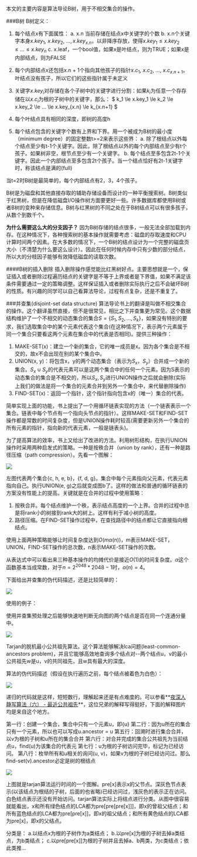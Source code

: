 本文的主要内容是算法导论B树，用于不相交集合的操作。

###B树
B树定义：

1. 每个结点x有下面属性：
a. x.n 当前存储在结点x中关键字的个数
b. x.n个关键字本身$x.key_1,\ x.key_2,\ ..., x.key_{x.n}$，以非降序存放，使得$x.key_1 \le x.key_2 \le ... \le x.key_n$
c. x.leaf，一个bool值，如果x是叶结点，则为TRUE；如果x是内部结点，则为FALSE

2. 每个内部结点x还包括x.n + 1个指向其他孩子的指针$x.c_1,\ x.c_2, \ ...,\ x.c_{x.n+1}$。叶结点没有孩子，所以它们的这些指针属于未定义
3. 关键字$x.key_i$对存储在各个子树中的关键字进行分割：如果$k_i$为任意一个存存储在以$x.c_i$为根的子树中的关键字，那么：
$
k_1 \le x.key_1 \le k_2 \le x.key_2 \le ... \le x.key_{x.n} \le k_{x.n+1}
$
4. 每个叶结点具有相同的深度，即树的高度h
5. 每个结点包含的关键字个数有上界和下界。用一个被成为B树的最小度（minimum degree）的固定整数t>=2来表示这些界：
a. 除了根结点以外每个结点至少有t-1个关键字。因此，除了根结点以外的每个内部结点至少有t个孩子。如果树非空，根节点至少有一个关键字。
b. 每个结点至多包含2t-1个关键字。因此一个内部结点至多包含2t个孩子。当一个结点恰好有2t-1关键字时，称该结点是满的(full)

当t=2时B树是最简单的，每个内部结点有2，3，4个孩子。

B树是为磁盘和其他直接存取的辅助存储设备而设计的一种平衡搜索树。B树类似于红黑树，但是在降低磁盘I/O操作树方面要更好一些。许多数据库都使用B树或者B树的变种来存储信息。B树与红黑树的不同之处在于B树结点可以有很多孩子，从数个到数千个。

**为什么需要这么大的分支因子？**
因为B树存储的结点很多，一般无法全部加载到内存。在这种情况下，各种搜索树的基本操作就需要考虑：磁盘的存取速度和CPU计算时间两个因素。在大多数的情况下，一个B树的结点设计为一个完整的磁盘页大小（不清楚为什么要这么设计）。因此在任何时候内存中只有少数的部分结点，所以大的分枝因子能够有效降低磁盘的读取次数。


####B树的插入删除
插入删除操作感觉能比红黑树好点。主要思想就是一个，保证插入或者删除过程遍历结点的关键字是不等于上界或者是下界值，如果不满足该条件需要通过一定的策略调整。这样保证插入或者删除实际执行之后不会破坏B树的性质。有兴趣的同学可以自己看算法导论，过程有点复杂，还是不重复了。



###并查集(disjoint-set data structure)
算法导论书上的翻译是叫做不相交集合的操作。这个翻译虽然直接，但不是很常见，相比之下并查集更为常见。这个数据结构维护了一个不相交的动态集合的集合$S =  \{S_1, S_2, ..., S_k\}$，如果没有特别的要求，我们选取集合中的某个元素代表这个集合(在这种情况下，表示两个元素属于同一个集合只要看这两个元素在集合中的代表是否相同)。提供三种操作：

1. MAKE-SET(x)：建立一个新的集合，它的唯一成员是x。因为各个集合是不相交的，故x不会出现在别的某个集合中。
2. UNION(x, y)：将包含x，y的两个动态集合（表示为$S_x$，$S_y$）合并成一个新的集合。$S_x \cup S_y$的代表元素可以是这两个集合中的任何一个元素。因为S表示的动态集合的集合是不相交的，所以$S_x, S_y$进行UNION操作之后就会删除(实际上我们的做法是将一个集合的元素合并到另外一个集合中，来代替删除操作)
3. FIND-SET(x)：返回一个指针，这个指针指向包含x的（唯一）集合的代表。


简单实现上面的功能，书上提出了一个用循环链表实现的方法（一个链表表示一个集合。链表中每个节点有一个指向头节点的指针）。这样MAKE-SET和FIND-SET操作都是常数的时间复杂度，但是UNION操作耗时较高(需要更新另外一个集合的所有元素的指针，指向新的代表元素，一般是链表头)。


为了提高算法的效率，书上又给出了改进的方法。利用树形结构，在执行UNION操作时采用两种启发式的策略。一种是按秩合并（union by rank），还有一种是路径压缩（path compression）。先看一个图解：

![](img/disjoint_set.png)

左图代表两个集合{c, h, e, b}，{f, d, g}。集合中每个元素指向父元素，代表元素指向自己。执行UNION(e, g)之后就变成图b了。这样的做法和普通的循环链表的方案没有性能上的提高。关键就是在合并的过程中使用策略：

1. 按秩合并。每个结点维护一个秩，表示结点高度的一个上界。合并的过程中总是将rank小的树接到rank大的树上。这样有利于减小树的高度。
2. 路径压缩。在FIND-SET操作过程中，在查找路径中的结点都让它直接指向根结点。


使用上面两种策略能够让时间复杂度达到$O(m\alpha(n))$，m表示MAKE-SET，UNION，FIND-SET操作的总次数，n表示MAKE-SET操作的次数。

从表达式中可以看出来三种基本操作的均摊代价是接近$O(1)$的时间复杂度。$\alpha$这个函数基本当成常数，对于$n = 2^{2048}*2048-1$时，$\alpha(n) = 4$。

下面给出并查集的伪代码描述，还是比较简单的：

![](img/disjoint_set_al.png)

使用的例子：

使用并查集预处理之后能够快速地判断无向图的两个结点是否在同一个连通分量中。

![](img/same_component.png)

Tarjan的脱机最小公共祖先算法。这个算法能够解决lca问题(least-common-ancestors problem)，并且它能够高效地查询多个结点对--两个结点u，v的最小公共祖先w是u，v的共同祖先，且w具有最大的深度。

算法的伪代码描述（假设在执行遍历之前，每个结点被着色为白色）：

![](img/tarjan_offline.png)

递归的代码就是这样，短短数行，理解起来还是有点难度的。可以参看**[夜深人静写算法（六） - 最近公共祖先](http://www.cppblog.com/menjitianya/archive/2015/12/10/212447.html)**，这位兄弟的解释写得挺好，下面的解释图片均是来自这个地方。

第一行：创建一个集合，集合中只有一个元素u，即{u}
第二行：因为u所在的集合只有一个元素，所以也可以写成u.ancestor = u
第五行：回溯时进行集合合并，以v为根的子树和u所在的集合合并
第六行：对合并完成的集合公共祖先为当前结点u，find(u)为该集合的代表元
第七行：u为根的子树访问完毕，标记为已经访问。
第八行：枚举所有和u相关的询问(u, v)，如果v为根的子树已经访问过。那么find-set(v).ancestor必定是树的根结点


![](img/tarjan_explain.png)

上图就是tarjan算法运行时间的一个图解。pre[x]表示x的父节点。深灰色节点表示(以该结点为根结的子树，后面的也省略)已经访问过，浅灰色的表示正在访问。白色结点表示还没有开始访问。tarjan算法实际上将结点进行分类。从图中很容易就能看出，x和所有绿色结点的LCA都为pre[pre[pre[x]]]，即x的曾祖父结点；和所有蓝色结点的LCA都为pre[pre[x]]，即x的祖父结点；和所有黄色结点的LCA都为pre[x]，即x的父结点。

分类是：
a.以结点x为根的子树作为a类结点；
b.以pre[x]为根的子树去掉a类结点，为b类结点；
c.以pre[pre[x]]为根的子树并且去掉a、b两类，为c类结点；依此类推...